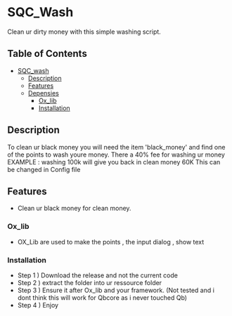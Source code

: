 # SQC_Wash

Clean ur dirty money with this simple washing script.

## Table of Contents

- [SQC_wash](SQC-wash)
  - [Description](#description)
  - [Features](#features)
  - [Depensies](Depensies)
    - [Ox_lib](https://overextended.dev/ox_lib)
    - [Installation](#installation)


## Description

To clean ur black money you will need the item 'black_money' and find one of the points to wash youre money.
There a 40% fee for washing ur money EXAMPLE : washing 100k will give you back in clean money 60K This can be changed in Config file

## Features

- Clean ur black money for clean money.

### Ox_lib

- OX_Lib are used to make the points , the input dialog , show text

### Installation

- Step 1 ) Download the release and not the current code
- Step 2 ) extract the folder into ur ressource folder 
- Step 3 ) Ensure it after Ox_lib and your framework. (Not tested and i dont think this will work for Qbcore as i never touched Qb)
- Step 4 ) Enjoy

